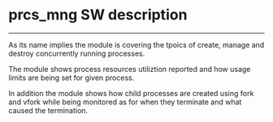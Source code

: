 
# prcs_mng SW description
---------------------------
As its name implies the module is covering the tpoics of create, manage
and destroy concurrently running processes.

The module shows process resources utiliztion reported and how usage limits
are being set for given process.

In addition the module shows how child processes are created using fork and vfork
while being monitored as for when they terminate and what caused the termination.
